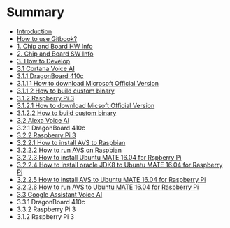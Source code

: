 # Summary

* [Introduction](README.md)
* [How to use Gitbook?](how-to-use-gitbook.md)
* [1. Chip and Board HW Info](1-chip-and-board-hw-info.md)
* [2. Chip and Board SW Info](2-chip-and-board-sw-info.md)
* [3. How to Develop](3-how-to-develop.md)
* [3.1 Cortana Voice AI](3-1-cortana-voice-aimd.md)
* [3.1.1 DragonBoard 410c](311-dragonboard-410c.md)
* [3.1.1.1 How to download Microsoft Official Version](3111-how-to-download-microsoft-official-version.md)
* [3.1.1.2 How to build custom binary](3112-how-to-build-custom-binary.md)
* [3.1.2 Raspberry Pi 3](312-raspberry-pi-3.md)
* [3.1.2.1 How to download Micsoft Official Version](3121-how-to-download-micsoft-official-version.md)
* [3.1.2.2 How to build custom binary](3122-how-to-build-custom-binary.md)
* [3.2 Alexa Voice AI](32-alexa-voice-ai.md)
* 3.2.1 DragonBoard 410c
* [3.2.2 Raspberry Pi 3](322-raspberry-pi-3.md)
* [3.2.2.1 How to install AVS to Raspbian](3221-how-to-install-avs-to-raspbian.md)
* [3.2.2.2 How to run AVS on Raspbian](3222-how-to-run-avs-on-raspbian.md)
* [3.2.2.3 How to install Ubuntu MATE 16.04 for Rspberry Pi](3223-how-to-install-ubuntu-mate-1604-for-rspberry-pi.md)
* [3.2.2.4 How to install oracle JDK8 to Ubuntu MATE 16.04 for Raspberry Pi](3224-how-to-install-oracle-jdk8-to-ubuntu-mate-1604-for-raspberry-pi.md)
* [3.2.2.5 How to install AVS to Ubuntu MATE 16.04 for Raspberry Pi](3225-how-to-install-avs-to-ubuntu-mate-1604-for-raspberry-pi.md)
* [3.2.2.6 How to run AVS to Ubuntu MATE 16.04 for Raspberry Pi](3226-how-to-run-avs-to-ubuntu-mate-1604-for-raspberry-pi.md)
* [3.3 Google Assistant Voice AI](3-3-google-assistant-aimd.md)
* 3.3.1 DragonBoard 410c
* 3.3.2 Raspberry Pi 3
* 3.1.2 Raspberry Pi 3

